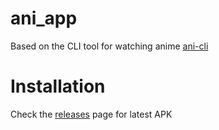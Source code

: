 # ani_app

Based on the CLI tool for watching anime [ani-cli](https://github.com/pystardust/ani-cli) 

# Installation

Check the [releases](https://github.com/mdrokz/ani_mobile/releases) page for latest APK
